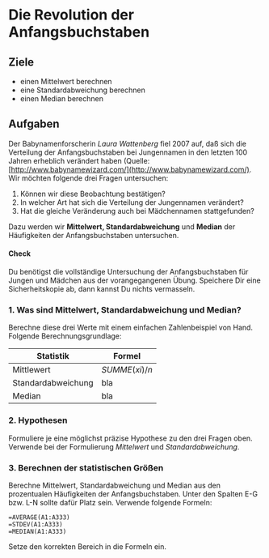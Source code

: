 
# Die Revolution der Anfangsbuchstaben

## Ziele

* einen Mittelwert berechnen
* eine Standardabweichung berechnen
* einen Median berechnen

## Aufgaben

Der Babynamenforscherin *Laura Wattenberg* fiel 2007 auf, daß sich die Verteilung der Anfangsbuchstaben bei Jungennamen in den letzten 100 Jahren erheblich verändert haben (Quelle: [http://www.babynamewizard.com/](http://www.babynamewizard.com/). Wir möchten folgende drei Fragen untersuchen:

1. Können wir diese Beobachtung bestätigen?
2. In welcher Art hat sich die Verteilung der Jungennamen verändert?
3. Hat die gleiche Veränderung auch bei Mädchennamen stattgefunden?

Dazu werden wir **Mittelwert, Standardabweichung** und **Median** der Häufigkeiten der Anfangsbuchstaben untersuchen.

#### Check

Du benötigst die vollständige Untersuchung der Anfangsbuchstaben für Jungen und Mädchen aus der vorangegangenen Übung. Speichere Dir eine Sicherheitskopie ab, dann kannst Du nichts vermasseln. 

### 1. Was sind Mittelwert, Standardabweichung und Median?

Berechne diese drei Werte mit einem einfachen Zahlenbeispiel von Hand. Folgende Berechnungsgrundlage:

| Statistik | Formel |
|-----------|--------|
| Mittlewert | $SUMME(xi)/n$ |
| Standardabweichung | bla |
| Median             |  bla |


### 2. Hypothesen

Formuliere je eine möglichst präzise Hypothese zu den drei Fragen oben. Verwende bei der Formulierung *Mittelwert* und *Standardabweichung*.

### 3. Berechnen der statistischen Größen

Berechne Mittelwert, Standardabweichung und Median aus den prozentualen Häufigkeiten der Anfangsbuchstaben. Unter den Spalten E-G bzw. L-N sollte dafür Platz sein. Verwende folgende Formeln:

    =AVERAGE(A1:A333)
    =STDEV(A1:A333)
    =MEDIAN(A1:A333)

Setze den korrekten Bereich in die Formeln ein. 




